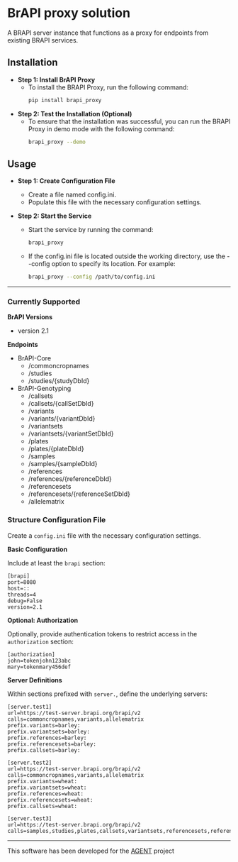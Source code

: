 # BrAPI proxy solution


A BRAPI server instance that functions as a proxy for endpoints from existing BRAPI services.

## Installation

- **Step 1: Install BrAPI Proxy**
  - To install the BRAPI Proxy, run the following command:
    ```sh
    pip install brapi_proxy
    ```
- **Step 2: Test the Installation (Optional)**
  - To ensure that the installation was successful, you can run the BRAPI Proxy in demo mode with the following command:
    ```sh
    brapi_proxy --demo
    ```

## Usage

- **Step 1: Create Configuration File**
  - Create a file named config.ini.
  - Populate this file with the necessary configuration settings.

- **Step 2: Start the Service**
  - Start the service by running the command:
    ```sh
    brapi_proxy
    ```
  - If the config.ini file is located outside the working directory, use the --config option to specify its location. For example:
    ```sh
    brapi_proxy --config /path/to/config.ini
    ```
    
---

### Currently Supported

**BrAPI Versions**
- version 2.1

**Endpoints**

- BrAPI-Core
  - /commoncropnames
  - /studies
  - /studies/{studyDbId}
- BrAPI-Genotyping
  - /callsets
  - /callsets/{callSetDbId}
  - /variants
  - /variants/{variantDbId}
  - /variantsets
  - /variantsets/{variantSetDbId}
  - /plates
  - /plates/{plateDbId}
  - /samples
  - /samples/{sampleDbId}
  - /references
  - /references/{referenceDbId}
  - /referencesets
  - /referencesets/{referenceSetDbId}
  - /allelematrix

### Structure Configuration File

Create a `config.ini` file with the necessary configuration settings.

**Basic Configuration**

Include at least the `brapi` section:

```config
[brapi]
port=8080
host=::
threads=4
debug=False
version=2.1
```

**Optional: Authorization**

Optionally, provide authentication tokens to restrict access in the `authorization` section:

```
[authorization]
john=tokenjohn123abc
mary=tokenmary456def
```

**Server Definitions**

Within sections prefixed with `server.`, define the underlying servers:

```
[server.test1]
url=https://test-server.brapi.org/brapi/v2
calls=commoncropnames,variants,allelematrix
prefix.variants=barley:
prefix.variantsets=barley:
prefix.references=barley:
prefix.referencesets=barley:
prefix.callsets=barley:

[server.test2]
url=https://test-server.brapi.org/brapi/v2
calls=commoncropnames,variants,allelematrix
prefix.variants=wheat:
prefix.variantsets=wheat:
prefix.references=wheat:
prefix.referencesets=wheat:
prefix.callsets=wheat:

[server.test3]
url=https://test-server.brapi.org/brapi/v2
calls=samples,studies,plates,callsets,variantsets,referencesets,references
```

---
This software has been developed for the [AGENT](https://www.agent-project.eu/) project




